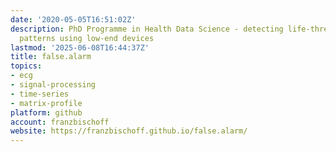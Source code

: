 ```yaml
---
date: '2020-05-05T16:51:02Z'
description: PhD Programme in Health Data Science - detecting life-threatening ECG
  patterns using low-end devices
lastmod: '2025-06-08T16:44:37Z'
title: false.alarm
topics:
- ecg
- signal-processing
- time-series
- matrix-profile
platform: github
account: franzbischoff
website: https://franzbischoff.github.io/false.alarm/
---
```


